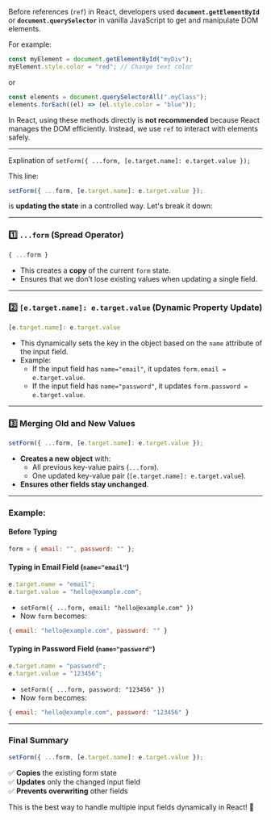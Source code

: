 Before references (`ref`) in React, developers used **`document.getElementById`** or **`document.querySelector`** in vanilla JavaScript to get and manipulate DOM elements.  

For example:  
```js
const myElement = document.getElementById("myDiv");
myElement.style.color = "red"; // Change text color
```
or  
```js
const elements = document.querySelectorAll(".myClass");
elements.forEach((el) => (el.style.color = "blue"));
```

In React, using these methods directly is **not recommended** because React manages the DOM efficiently. Instead, we use `ref` to interact with elements safely.


---

Explination of `setForm({ ...form, [e.target.name]: e.target.value });`

This line:  
```js
setForm({ ...form, [e.target.name]: e.target.value });
```
is **updating the state** in a controlled way. Let's break it down:

---

### **1️⃣ `...form` (Spread Operator)**
```js
{ ...form }
```
- This creates a **copy** of the current `form` state.  
- Ensures that we don’t lose existing values when updating a single field.

---

### **2️⃣ `[e.target.name]: e.target.value` (Dynamic Property Update)**
```js
[e.target.name]: e.target.value
```
- This dynamically sets the key in the object based on the `name` attribute of the input field.
- Example:
  - If the input field has `name="email"`, it updates `form.email = e.target.value`.
  - If the input field has `name="password"`, it updates `form.password = e.target.value`.

---

### **3️⃣ Merging Old and New Values**
```js
setForm({ ...form, [e.target.name]: e.target.value });
```
- **Creates a new object** with:
  - All previous key-value pairs (`...form`).
  - One updated key-value pair (`[e.target.name]: e.target.value`).
- **Ensures other fields stay unchanged**.

---

### **Example:**
#### **Before Typing**
```js
form = { email: "", password: "" };
```
#### **Typing in Email Field (`name="email"`)**
```js
e.target.name = "email";
e.target.value = "hello@example.com";
```
- `setForm({ ...form, email: "hello@example.com" })`
- Now `form` becomes:
```js
{ email: "hello@example.com", password: "" }
```
#### **Typing in Password Field (`name="password"`)**
```js
e.target.name = "password";
e.target.value = "123456";
```
- `setForm({ ...form, password: "123456" })`
- Now `form` becomes:
```js
{ email: "hello@example.com", password: "123456" }
```

---

### **Final Summary**
```js
setForm({ ...form, [e.target.name]: e.target.value });
```
✅ **Copies** the existing form state  
✅ **Updates** only the changed input field  
✅ **Prevents overwriting** other fields  

This is the best way to handle multiple input fields dynamically in React! 🚀